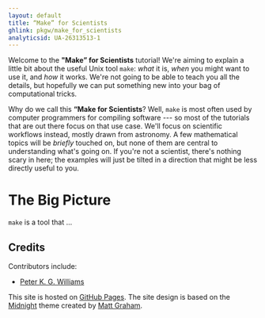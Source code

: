 ```yaml
---
layout: default
title: “Make” for Scientists
ghlink: pkgw/make_for_scientists
analyticsid: UA-26313513-1
---
```


Welcome to the **"Make” for Scientists** tutorial! We're aiming to explain a
little bit about the useful Unix tool `make`: *what* it is, *when* you might
want to use it, and *how* it works. We're not going to be able to teach you
all the details, but hopefully we can put something new into your bag of
computational tricks.

Why do we call this **“Make for Scientists**? Well, `make` is most often used
by computer programmers for compiling software --- so most of the tutorials
that are out there focus on that use case. We'll focus on scientific workflows
instead, mostly drawn from astronomy. A few mathematical topics will be
*briefly* touched on, but none of them are central to understanding what's
going on. If you're not a scientist, there's nothing scary in here; the
examples will just be tilted in a direction that might be less directly useful
to you.


The Big Picture
===============

`make` is a tool that ...


<h2 id="credits">Credits</h2>

Contributors include:

* [Peter K. G. Williams](http://newton.cx/~peter/)

This site is hosted on [GitHub Pages](http://pages.github.com/). The site
design is based on the [Midnight](https://github.com/mattgraham/Midnight)
theme created by [Matt Graham](http://madebygraham.com/).
